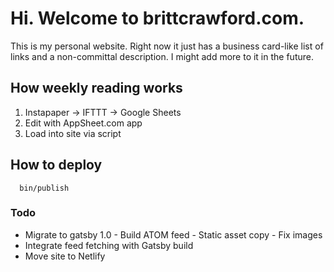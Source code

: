 # Hi. Welcome to brittcrawford.com.

This is my personal website. Right now it just has a business card-like list of links and a non-committal description. I might add more to it in the future.

## How weekly reading works

1. Instapaper -> IFTTT -> Google Sheets
2. Edit with AppSheet.com app
3. Load into site via script

## How to deploy

      bin/publish

### Todo

- Migrate to gatsby 1.0
      - Build ATOM feed
      - Static asset copy
      - Fix images
- Integrate feed fetching with Gatsby build
- Move site to Netlify


